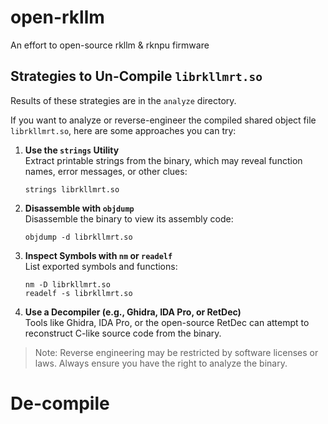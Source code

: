 # open-rkllm
An effort to open-source rkllm &amp; rknpu firmware

## Strategies to Un-Compile `librkllmrt.so`

Results of these strategies are in the `analyze` directory.

If you want to analyze or reverse-engineer the compiled shared object file `librkllmrt.so`, here are some approaches you can try:

1. **Use the `strings` Utility**  
   Extract printable strings from the binary, which may reveal function names, error messages, or other clues:
   ```
   strings librkllmrt.so
   ```

2. **Disassemble with `objdump`**  
   Disassemble the binary to view its assembly code:
   ```
   objdump -d librkllmrt.so
   ```

3. **Inspect Symbols with `nm` or `readelf`**  
   List exported symbols and functions:
   ```
   nm -D librkllmrt.so
   readelf -s librkllmrt.so
   ```

4. **Use a Decompiler (e.g., Ghidra, IDA Pro, or RetDec)**  
   Tools like Ghidra, IDA Pro, or the open-source RetDec can attempt to reconstruct C-like source code from the binary.

> Note: Reverse engineering may be restricted by software licenses or laws. Always ensure you have the right to analyze the binary.

# De-compile
